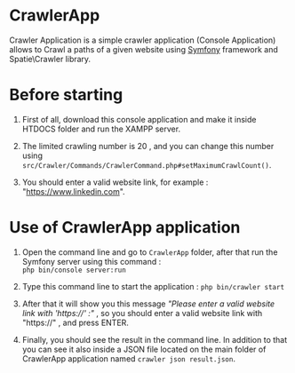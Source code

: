 # CrawlerApp
Crawler Application is a simple crawler application (Console Application) allows to Crawl a paths of a given website using [Symfony](https://symfony.com/) framework and Spatie\Crawler library.

# Before starting
1) First of all, download this console application and make it inside HTDOCS folder and run the XAMPP server.

2) The limited crawling number is 20 , and you can change this number using `src/Crawler/Commands/CrawlerCommand.php#setMaximumCrawlCount()`.

3) You should enter a valid website link, for example : "https://www.linkedin.com".

# Use of CrawlerApp application
1) Open the command line and go to `CrawlerApp` folder, after that run the Symfony server using this command :             
`php bin/console server:run`

2) Type this command line to start the application : `php bin/crawler start`

3) After that it will show you this message _"Please enter a valid website link with 'https://' :"_ , so you should enter a valid website link with "https://" , and press ENTER.

4) Finally, you should see the result in the command line. In addition to that you can see it also inside a JSON file located on the main folder of CrawlerApp application named `crawler json result.json`.
